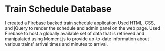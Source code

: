 # Train Schedule Database

I created a Firebase backed train schedule application
Used HTML, CSS, and jQuery to render the schedule and admin panel on the web page.
Used Firebase to host a globally available set of data that is retrieved and manipulated using Moment.js to provide up-to-date information about various trains' arrival times and minutes to arrival.
